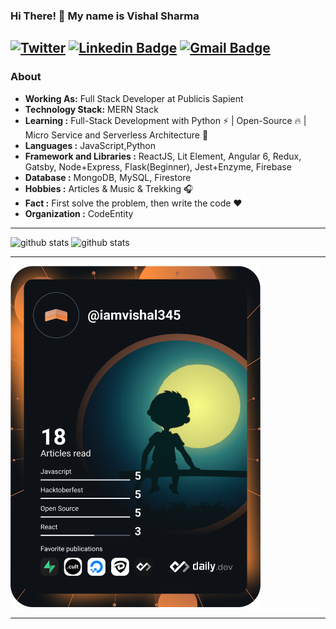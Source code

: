 ### Hi There! 👋 My name is Vishal Sharma

## [![Twitter](https://img.shields.io/badge/twitter-%231DA1F2.svg?&style=for-the-badge&logo=twitter&logoColor=white)](https://twitter.com/iamvishal345) [![Linkedin Badge](https://img.shields.io/badge/linkedin-%230077B5.svg?&style=for-the-badge&logo=linkedin&logoColor=white)](https://www.linkedin.com/in/vishal345/) [![Gmail Badge](https://img.shields.io/badge/gmail-D14836?&style=for-the-badge&logo=gmail&logoColor=white)](mailto:vishalagnihotri345@gmail.com)

### About
- **Working As:** Full Stack Developer at Publicis Sapient
- **Technology Stack:** MERN Stack
- **Learning :** Full-Stack Development with Python :zap: | Open-Source :fire: | Micro Service and Serverless Architecture 🌱
- **Languages :** JavaScript,Python
- **Framework and Libraries :** ReactJS, Lit Element, Angular 6, Redux, Gatsby, Node+Express, Flask(Beginner), Jest+Enzyme, Firebase
- **Database :** MongoDB, MySQL, Firestore
- **Hobbies :** Articles & Music & Trekking :headphones:
- **Fact :** First solve the problem, then write the code :heart:
- **Organization :** CodeEntity

---

![github stats](https://github-readme-stats.vercel.app/api?username=iamvishal345&show_icons=true)
![github stats](http://github-readme-streak-stats.herokuapp.com?user=iamvishal345&date_format=M%20j%5B%2C%20Y%5D&ring=5094F0&fire=5094F0&currStreakLabel=5094F0)

---

<a href="https://app.daily.dev/DailyDevTips"><img src="https://github.com/iamvishal345/iamvishal345/blob/master/devcard.svg" width="400" alt="Vishal Sharma's Dev Card"/></a>

---
